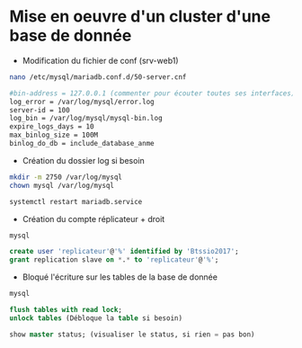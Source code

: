 # Mise en oeuvre d'un cluster d'une base de donnée
- Modification du fichier de conf (srv-web1)
````bash
nano /etc/mysql/mariadb.conf.d/50-server.cnf

#bin-address = 127.0.0.1 (commenter pour écouter toutes ses interfaces)
log_error = /var/log/mysql/error.log
server-id = 100
log_bin = /var/log/mysql/mysql-bin.log
expire_logs_days = 10
max_binlog_size = 100M
binlog_do_db = include_database_anme
````
- Création du dossier log si besoin
````bash
mkdir -m 2750 /var/log/mysql
chown mysql /var/log/mysql

systemctl restart mariadb.service
````
- Création du compte réplicateur + droit
````sql
mysql

create user 'replicateur'@'%' identified by 'Btssio2017';
grant replication slave on *.* to 'replicateur'@'%';
````
- Bloqué l'écriture sur les tables de la base de donnée
````sql
mysql

flush tables with read lock;
unlock tables (Débloque la table si besoin)

show master status; (visualiser le status, si rien = pas bon)
````
